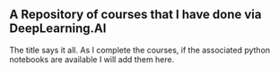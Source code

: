## A Repository of courses that I have done via DeepLearning.AI

The title says it all. As I complete the courses, if the associated python notebooks are available I will add them here.
